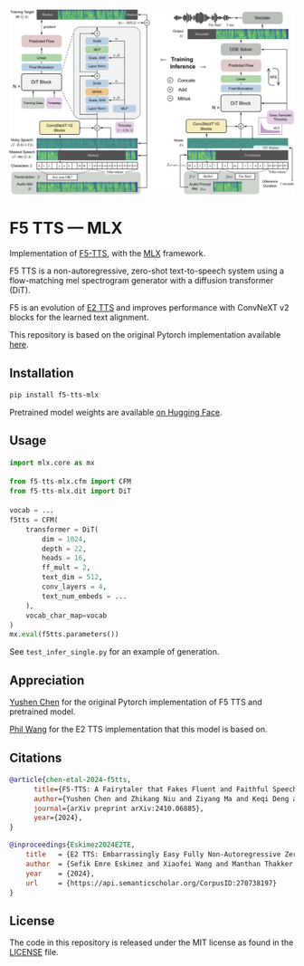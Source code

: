 ![F5 TTS diagram](f5tts.jpg)

# F5 TTS — MLX

Implementation of [F5-TTS](https://arxiv.org/abs/2410.06885), with the [MLX](https://github.com/ml-explore/mlx) framework.

F5 TTS is a non-autoregressive, zero-shot text-to-speech system using a flow-matching mel spectrogram generator with a diffusion transformer (DiT).

F5 is an evolution of [E2 TTS](https://arxiv.org/abs/2406.18009v2) and improves performance with ConvNeXT v2 blocks for the learned text alignment.

This repository is based on the original Pytorch implementation available [here](https://github.com/SWivid/F5-TTS).


## Installation

```bash
pip install f5-tts-mlx
```

Pretrained model weights are available [on Hugging Face](https://huggingface.co/SWivid/F5-TTS).

## Usage

```python
import mlx.core as mx

from f5-tts-mlx.cfm import CFM
from f5-tts-mlx.dit import DiT

vocab = ...
f5tts = CFM(
    transformer = DiT(
        dim = 1024,
        depth = 22,
        heads = 16,
        ff_mult = 2,
        text_dim = 512,
        conv_layers = 4,
        text_num_embeds = ...
    ),
    vocab_char_map=vocab
)
mx.eval(f5tts.parameters())
```

See `test_infer_single.py` for an example of generation.

## Appreciation

[Yushen Chen](https://github.com/SWivid) for the original Pytorch implementation of F5 TTS and pretrained model.

[Phil Wang](https://github.com/lucidrains) for the E2 TTS implementation that this model is based on.

## Citations

```bibtex
@article{chen-etal-2024-f5tts,
      title={F5-TTS: A Fairytaler that Fakes Fluent and Faithful Speech with Flow Matching}, 
      author={Yushen Chen and Zhikang Niu and Ziyang Ma and Keqi Deng and Chunhui Wang and Jian Zhao and Kai Yu and Xie Chen},
      journal={arXiv preprint arXiv:2410.06885},
      year={2024},
}
```

```bibtex
@inproceedings{Eskimez2024E2TE,
    title   = {E2 TTS: Embarrassingly Easy Fully Non-Autoregressive Zero-Shot TTS},
    author  = {Sefik Emre Eskimez and Xiaofei Wang and Manthan Thakker and Canrun Li and Chung-Hsien Tsai and Zhen Xiao and Hemin Yang and Zirun Zhu and Min Tang and Xu Tan and Yanqing Liu and Sheng Zhao and Naoyuki Kanda},
    year    = {2024},
    url     = {https://api.semanticscholar.org/CorpusID:270738197}
}
```

## License

The code in this repository is released under the MIT license as found in the
[LICENSE](LICENSE) file.
